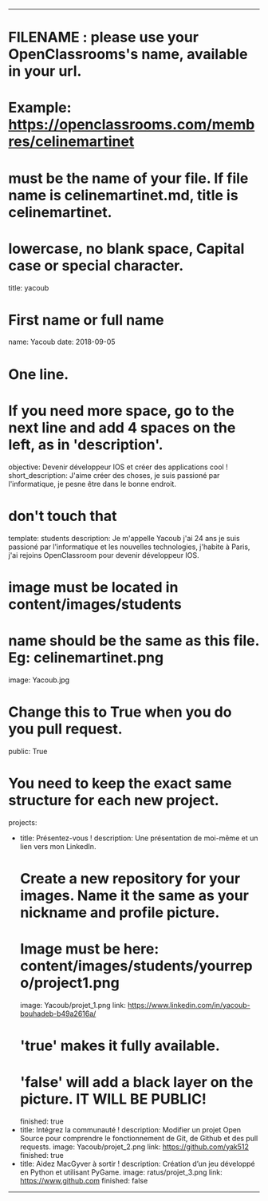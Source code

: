 ---

# FILENAME : please use your OpenClassrooms's name, available in your url.
# Example: https://openclassrooms.com/membres/celinemartinet
# must be the name of your file. If file name is celinemartinet.md, title is celinemartinet.
# lowercase, no blank space, Capital case or special character.
title: yacoub

# First name or full name
name: Yacoub
date: 2018-09-05

# One line.
# If you need more space, go to the next line and add 4 spaces on the left, as in 'description'.
objective: Devenir développeur IOS et créer des applications cool !
short_description: J'aime créer des choses, je suis passioné par l'informatique, je pesne être dans le bonne endroit.

# don't touch that
template: students
description:
   Je m'appelle Yacoub j'ai 24 ans je suis passioné par l'informatique et les 
   nouvelles technologies, j'habite à Paris, j'ai rejoins OpenClassroom pour devenir
   développeur IOS.

# image must be located in content/images/students
# name should be the same as this file. Eg: celinemartinet.png
image: Yacoub.jpg

# Change this to True when you do you pull request.
public: True

# You need to keep the exact same structure for each new project.
projects:
  - title: Présentez-vous !
    description: Une présentation de moi-même et un lien vers mon LinkedIn.
    # Create a new repository for your images. Name it the same as your nickname and profile picture.
    # Image must be here: content/images/students/yourrepo/project1.png
    image: Yacoub/projet_1.png
    link: https://www.linkedin.com/in/yacoub-bouhadeb-b49a2616a/
    # 'true' makes it fully available.
    # 'false' will add a black layer on the picture. IT WILL BE PUBLIC!
    finished: true
  - title: Intégrez la communauté !
    description: Modifier un projet Open Source pour comprendre le fonctionnement de Git, de Github et des pull requests. 
    image: Yacoub/projet_2.png
    link: https://github.com/yak512
    finished: true
  - title: Aidez MacGyver à sortir !
    description: Création d’un jeu développé en Python et utilisant PyGame.
    image: ratus/projet_3.png
    link: https://www.github.com
    finished: false
---